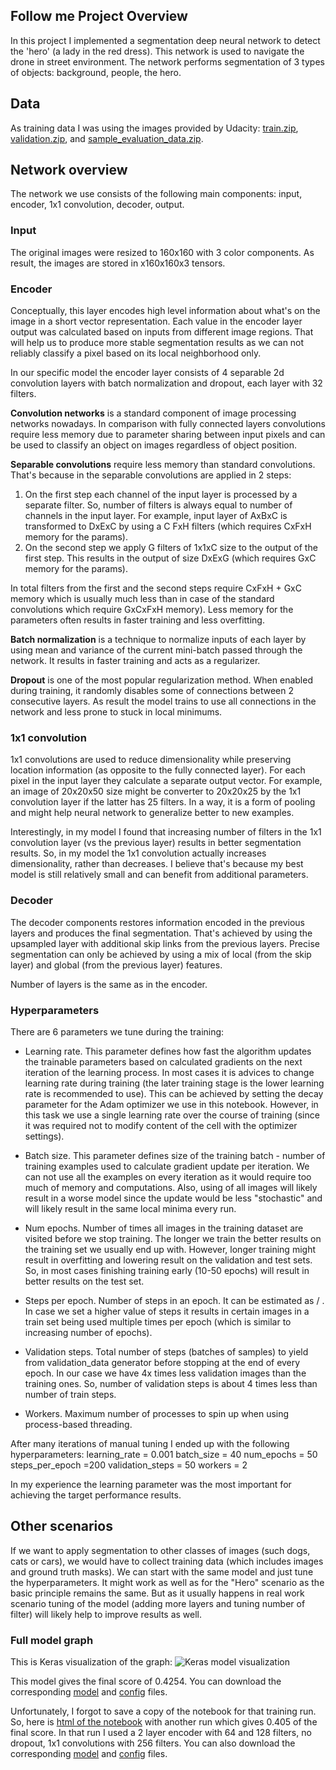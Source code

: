 ## Follow me Project Overview ##

In this project I implemented a segmentation deep neural network to detect the 'hero' (a lady in the red dress). This network is used to navigate the drone in street environment. The network performs segmentation of 3 types of objects: background, people, the hero. 

## Data

As training data I was using the images provided by Udacity: [train.zip](https://s3-us-west-1.amazonaws.com/udacity-robotics/Deep+Learning+Data/Lab/train.zip),  [validation.zip](https://s3-us-west-1.amazonaws.com/udacity-robotics/Deep+Learning+Data/Lab/validation.zip), and [sample_evaluation_data.zip](https://s3-us-west-1.amazonaws.com/udacity-robotics/Deep+Learning+Data/Project/sample_evaluation_data.zip).

## Network overview

The network we use consists of the following main components: input, encoder, 1x1 convolution, decoder, output.

### Input

The original images were resized to 160x160 with 3 color components. As result, the images are stored in <Batch size>x160x160x3 tensors.
  
### Encoder

Conceptually, this layer encodes high level information about what's on the image in a short vector representation. Each value in the encoder layer output was calculated based on inputs from different image regions. That will help us to produce more stable segmentation results as we can not reliably classify a pixel based on its local neighborhood only. 

In our specific model the encoder layer consists of 4 separable 2d convolution layers with batch normalization and dropout, each layer with 32 filters.

**Convolution networks** is a standard component of image processing networks nowadays. In comparison with fully connected  layers convolutions require less memory due to parameter sharing between input pixels and can be used to classify an object on images regardless of object position. 

**Separable convolutions** require less memory than standard convolutions. That's because in the separable convolutions are applied in 2 steps:
1. On the first step each channel of the input layer is processed by a separate filter. So, number of filters is always equal to number of channels in the input layer. For example, input layer of AxBxC is transformed to DxExC by using a C FxH filters (which requires CxFxH memory for the params). 
2. On the second step we apply G filters of 1x1xC size to the output of the first step. This results in the output of size DxExG (which requires GxC memory for the params). 

In total filters from the first and the second steps require CxFxH + GxC memory which is usually much less than in case of the standard convolutions which require GxCxFxH memory). Less memory for the parameters often results in faster training and less overfitting.

**Batch normalization** is a technique to normalize inputs of each layer by using mean and variance of the current mini-batch passed through the network. It results in faster training and acts as a regularizer.

**Dropout** is one of the most popular regularization method. When enabled during training, it randomly disables some of connections between 2 consecutive layers. As result the model trains to use all connections in the network and less prone to stuck in local minimums. 

### 1x1 convolution

1x1 convolutions are used to reduce dimensionality while preserving location information (as opposite to the fully connected layer). For each pixel in the input layer they calculate a separate output vector. For example, an image of 20x20x50 size might be converter to 20x20x25 by the 1x1 convolution layer if the latter has 25 filters. In a way, it is a form of pooling and might help neural network to generalize better to new examples.

Interestingly, in my model I found that increasing number of filters in the 1x1 convolution layer (vs the previous layer) results in better segmentation results. So, in my model the 1x1 convolution actually increases dimensionality, rather than decreases. I believe that's because my best model is still relatively small and can benefit from additional parameters.

### Decoder

The decoder components restores information encoded in the previous layers and produces the final segmentation. That's achieved by using the upsampled layer with additional skip links from the previous layers. Precise segmentation can only be achieved by using a mix of local (from the skip layer) and global (from the previous layer) features. 

Number of layers is the same as in the encoder.

### Hyperparameters

There are 6 parameters we tune during the training:
- Learning rate. This parameter defines how fast the algorithm updates the trainable parameters based on calculated gradients on the next iteration of the learning process. In most cases it is advices to change learning rate during training (the later training stage is the lower learning rate is recommended to use). This can be achieved by setting the decay parameter for the Adam optimizer we use in this notebook. However, in this task we use a single learning rate over the course of training (since it was required not to modify content of the cell with the optimizer settings).

- Batch size. This parameter defines size of the training batch - number of training examples used to calculate gradient update per iteration. We can not use all the examples on every iteration as it would require too much of memory and computations. Also, using of all images will likely result in a worse model since the update would be less "stochastic" and will likely result in the same local minima every run.

- Num epochs. Number of times all images in the training dataset are visited before we stop training. The longer we train the better results on the training set we usually end up with. However, longer training might result in overfitting and lowering result on the validation and test sets. So, in most cases finishing training early (10-50 epochs) will result in better results on the test set. 

- Steps per epoch. Number of steps in an epoch. It can be estimated as <Number of training examples> / <Batch size>. In case we set a higher value of steps it results in certain images in a train set being used multiple times per epoch (which is similar to increasing number of epochs).

- Validation steps. Total number of steps (batches of samples) to yield from validation_data generator before stopping at the end of every epoch. In our case we have 4x times less validation images than the training ones. So, number of validation steps is about 4 times less than number of train steps.

- Workers. Maximum number of processes to spin up when using process-based threading. 

After many iterations of manual tuning I ended up with the following hyperparameters:
learning_rate = 0.001
batch_size = 40
num_epochs = 50
steps_per_epoch =200
validation_steps = 50
workers = 2

In my experience the learning parameter was the most important for achieving the target performance results.

## Other scenarios
If we want to apply segmentation to other classes of images (such dogs, cats or cars), we would have to collect training data (which includes images and ground truth masks). We can start with the same model and just tune the hyperparameters. It might work as well as for the "Hero" scenario as the basic principle remains the same. But as it usually happens in real work scenario tuning of the model (adding more layers and tuning number of filter) will likely help to improve results as well.

### Full model graph

This is Keras visualization of the graph:
![Keras model visualization](https://github.com/SeninAndrew/RoboND-DeepLearning-Project/blob/master/model.png)

This model gives the final score of 0.4254. You can download the corresponding [model](https://github.com/SeninAndrew/RoboND-DeepLearning-Project/blob/master/model/model_weights_v32) and [config](https://github.com/SeninAndrew/RoboND-DeepLearning-Project/blob/master/model/config_model_weights_v32) files.

Unfortunately, I forgot to save a copy of the notebook for that training run. So, here is [html of the notebook](https://github.com/SeninAndrew/RoboND-DeepLearning-Project/blob/master/code/model_training.html) with another run which gives 0.405 of the final score. In that run I used a 2 layer encoder with 64 and 128 filters, no dropout, 1x1 convolutions with 256 filters. You can also download the corresponding [model](https://github.com/SeninAndrew/RoboND-DeepLearning-Project/blob/master/model/model_weights_v39) and [config](https://github.com/SeninAndrew/RoboND-DeepLearning-Project/blob/master/model/config_model_weights_v39) files.
